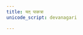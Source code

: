 ```yaml
---
title: यत् पाकत्रा
unicode_script: devanagari

---
```

<div class="js_include" url="/vedAH/Rk/shAkalam/saMhitA/prAchInA_prastutiH/10/aMshAH/yat_pAkatrA.md"  newLevelForH1="2" includeTitle="false"> </div>  

